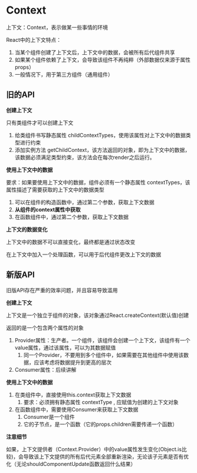 # Context

上下文：Context，表示做某一些事情的环境

React中的上下文特点：

1. 当某个组件创建了上下文后，上下文中的数据，会被所有后代组件共享
2. 如果某个组件依赖了上下文，会导致该组件不再纯粹（外部数据仅来源于属性props）
3. 一般情况下，用于第三方组件（通用组件）

## 旧的API

**创建上下文**

只有类组件才可以创建上下文

1. 给类组件书写静态属性 childContextTypes，使用该属性对上下文中的数据类型进行约束
2. 添加实例方法 getChildContext，该方法返回的对象，即为上下文中的数据，该数据必须满足类型约束，该方法会在每次render之后运行。

**使用上下文中的数据**

要求：如果要使用上下文中的数据，组件必须有一个静态属性 contextTypes，该属性描述了需要获取的上下文中的数据类型

1. 可以在组件的构造函数中，通过第二个参数，获取上下文数据
2. **从组件的context属性中获取**
3. 在函数组件中，通过第二个参数，获取上下文数据

**上下文的数据变化**

上下文中的数据不可以直接变化，最终都是通过状态改变

在上下文中加入一个处理函数，可以用于后代组件更改上下文的数据

## 新版API

旧版API存在严重的效率问题，并且容易导致滥用

**创建上下文**

上下文是一个独立于组件的对象，该对象通过React.createContext(默认值)创建

返回的是一个包含两个属性的对象

1. Provider属性：生产者。一个组件，该组件会创建一个上下文，该组件有一个value属性，通过该属性，可以为其数据赋值
   1. 同一个Provider，不要用到多个组件中，如果需要在其他组件中使用该数据，应该考虑将数据提升到更高的层次
2. Consumer属性：后续讲解

**使用上下文中的数据**

1. 在类组件中，直接使用this.context获取上下文数据
   1. 要求：必须拥有静态属性 contextType , 应赋值为创建的上下文对象
2. 在函数组件中，需要使用Consumer来获取上下文数据
   1. Consumer是一个组件
   2. 它的子节点，是一个函数（它的props.children需要传递一个函数）


**注意细节**

如果，上下文提供者（Context.Provider）中的value属性发生变化(Object.is比较)，会导致该上下文提供的所有后代元素全部重新渲染，无论该子元素是否有优化（无论shouldComponentUpdate函数返回什么结果）